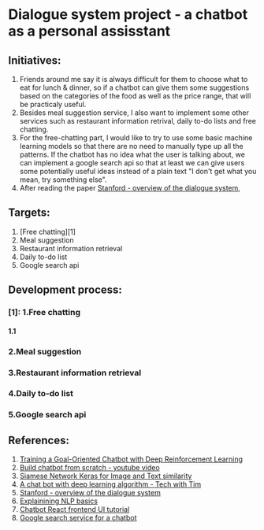 # Dialogue system project - a chatbot as a personal assisstant
## Initiatives:
1. Friends around me say it is always difficult for them to choose what to eat for lunch & dinner, so if a chatbot can give them some suggestions based on the categories of the food as well as the price range, that will be practicaly useful.
2. Besides meal suggestion service, I also want to implement some other services such as restaurant information retrival, daily to-do lists and free chatting.
3. For the free-chatting part, I would like to try to use some basic machine learning models so that there are no need to manually type up all the patterns. If the chatbot has no idea what the user is talking about, we can implement a google search api so that at least we can give users some potentially useful ideas instead of a plain text "I don't get what you mean, try something else".
4. After reading the paper [Stanford - overview of the dialogue system](https://www.notion.so/Read-research-paper-get-an-overview-of-the-dialogue-system-b8e85e95d4a542bc9483e1898224f7b3#5f080da6289748ee847248bfe35c6b8f), 

## Targets:
1. [Free chatting][1]
2. Meal suggestion
3. Restaurant information retrieval
4. Daily to-do list
5. Google search api

## Development process:
### [1]: 1.Free chatting
#### 1.1 

### 2.Meal suggestion


### 3.Restaurant information retrieval


### 4.Daily to-do list


### 5.Google search api



## References:
1. [Training a Goal-Oriented Chatbot with Deep Reinforcement Learning](https://www.notion.so/Week-2-report-8424ccc9fa014ae08de5bb09eb56ed26#29c0dbdc9b17416d8c42e43b6746712c)
2. [Build chatbot from scratch - youtube video](https://www.notion.so/Week-2-report-8424ccc9fa014ae08de5bb09eb56ed26#a3fef205be16449e871be097146a61c1)
3. [Siamese Network Keras for Image and Text similarity](https://www.notion.so/Week-2-report-8424ccc9fa014ae08de5bb09eb56ed26#a7258d13fc8641f3a2fceacc0c9af92b)
4. [A chat bot with deep learning algorithm - Tech with Tim](https://www.notion.so/Week-3-report-f50b02db4c074403af1420990a14ea4d#648adcb4f65b45aabcfe739a72ba85d7)
5. [Stanford - overview of the dialogue system](https://www.notion.so/Read-research-paper-get-an-overview-of-the-dialogue-system-b8e85e95d4a542bc9483e1898224f7b3#5f080da6289748ee847248bfe35c6b8f)
6. [Explainining NLP basics](https://www.notion.so/Week-4-report-2d30399c959549e5a28ec2d5e336df9d#5c2b3aae97fc4cb8ad20d5130ce182ad)
7. [Chatbot React frontend UI tutorial](https://www.notion.so/Week-4-report-2d30399c959549e5a28ec2d5e336df9d#083e2132cb864ebdbae4c933279bf32b)
8. [Google search service for a chatbot](https://www.notion.so/Week-4-report-2d30399c959549e5a28ec2d5e336df9d#9824864726dd4bef9b7417d612086407)
   
